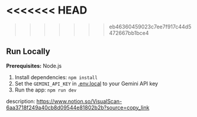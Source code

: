 <<<<<<< HEAD
=======


>>>>>>> eb46360459023c7ee7f917c44d5472667bb1bce4
## Run Locally

**Prerequisites:**  Node.js


1. Install dependencies:
   `npm install`
2. Set the `GEMINI_API_KEY` in [.env.local](.env.local) to your Gemini API key
3. Run the app:
   `npm run dev`


description: https://www.notion.so/VisualScan-6aa3718f249a40cb8d09544e81802b2b?source=copy_link